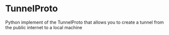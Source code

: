 # TunnelProto
Python implement of the TunnelProto that allows you to create a tunnel from the public internet to a local machine
